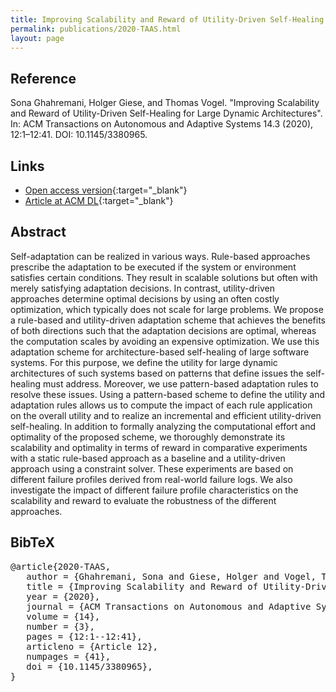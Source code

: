 ```yaml
---
title: Improving Scalability and Reward of Utility-Driven Self-Healing for Large Dynamic Architectures
permalink: publications/2020-TAAS.html
layout: page
---
```


## Reference
Sona Ghahremani, Holger Giese, and Thomas Vogel. "Improving Scalability and Reward of Utility-Driven Self-Healing for Large Dynamic Architectures". In: ACM Transactions on Autonomous and Adaptive Systems 14.3 (2020), 12:1–12:41. DOI: 10.1145/3380965.


## Links
* [Open access version](https://arxiv.org/abs/2005.11180){:target="_blank"}
* [Article at ACM DL](https://doi.org/10.1145/3380965){:target="_blank"}


## Abstract
Self-adaptation can be realized in various ways. Rule-based approaches prescribe the adaptation to be executed if the system or environment satisfies certain conditions. They result in scalable solutions but often with merely satisfying adaptation decisions. In contrast, utility-driven approaches determine optimal decisions by using an often costly optimization, which typically does not scale for large problems. We propose a rule-based and utility-driven adaptation scheme that achieves the benefits of both directions such that the adaptation decisions are optimal, whereas the computation scales by avoiding an expensive optimization. We use this adaptation scheme for architecture-based self-healing of large software systems. For this purpose, we define the utility for large dynamic architectures of such systems based on patterns that define issues the self-healing must address. Moreover, we use pattern-based adaptation rules to resolve these issues. Using a pattern-based scheme to define the utility and adaptation rules allows us to compute the impact of each rule application on the overall utility and to realize an incremental and efficient utility-driven self-healing. In addition to formally analyzing the computational effort and optimality of the proposed scheme, we thoroughly demonstrate its scalability and optimality in terms of reward in comparative experiments with a static rule-based approach as a baseline and a utility-driven approach using a constraint solver. These experiments are based on different failure profiles derived from real-world failure logs. We also investigate the impact of different failure profile characteristics on the scalability and reward to evaluate the robustness of the different approaches.

## BibTeX

<div class="bibtex">
<pre>@article{2020-TAAS,
   author = {Ghahremani, Sona and Giese, Holger and Vogel, Thomas},
   title = {Improving Scalability and Reward of Utility-Driven Self-Healing for Large Dynamic Architectures},
   year = {2020},
   journal = {ACM Transactions on Autonomous and Adaptive Systems},
   volume = {14},
   number = {3},
   pages = {12:1--12:41},
   articleno = {Article 12},
   numpages = {41},
   doi = {10.1145/3380965},
}</pre>
</div>
